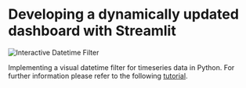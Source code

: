 # Developing a dynamically updated dashboard with Streamlit

![Interactive Datetime Filter](https://miro.medium.com/max/700/1*MXZDQhas446N3kfB_MaVQQ.gif)

Implementing a visual datetime filter for timeseries data in Python. For further information please refer to the following [tutorial](https://khorasani.medium.com/creating-an-interactive-datetime-filter-with-pandas-and-streamlit-2f6818e90aed).
